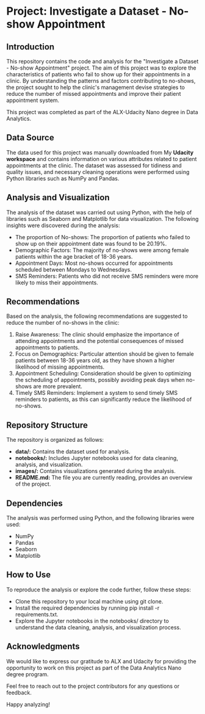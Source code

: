 # **Project: Investigate a Dataset - No-show Appointment**
## Introduction
This repository contains the code and analysis for the "Investigate a Dataset - No-show Appointment" project. The aim of this project was to explore the characteristics of patients who fail to show up for their appointments in a clinic. By understanding the patterns and factors contributing to no-shows, the project sought to help the clinic's management devise strategies to reduce the number of missed appointments and improve their patient appointment system.

This project was completed as part of the ALX-Udacity Nano degree in Data Analytics.

## Data Source
The data used for this project was manually downloaded from My **Udacity workspace** and contains information on various attributes related to patient appointments at the clinic. The dataset was assessed for tidiness and quality issues, and necessary cleaning operations were performed using Python libraries such as NumPy and Pandas.

## Analysis and Visualization
The analysis of the dataset was carried out using Python, with the help of libraries such as Seaborn and Matplotlib for data visualization. The following insights were discovered during the analysis:

- The proportion of No-shows: The proportion of patients who failed to show up on their appointment date was found to be 20.19%.
- Demographic Factors: The majority of no-shows were among female patients within the age bracket of 18-36 years.
- Appointment Days: Most no-shows occurred for appointments scheduled between Mondays to Wednesdays.
- SMS Reminders: Patients who did not receive SMS reminders were more likely to miss their appointments.

## Recommendations
Based on the analysis, the following recommendations are suggested to reduce the number of no-shows in the clinic:

1. Raise Awareness: The clinic should emphasize the importance of attending appointments and the potential consequences of missed appointments to patients.
2. Focus on Demographics: Particular attention should be given to female patients between 18-36 years old, as they have shown a higher likelihood of missing appointments.
3. Appointment Scheduling: Consideration should be given to optimizing the scheduling of appointments, possibly avoiding peak days when no-shows are more prevalent.
4. Timely SMS Reminders: Implement a system to send timely SMS reminders to patients, as this can significantly reduce the likelihood of no-shows.

## Repository Structure
The repository is organized as follows:

- **data/:** Contains the dataset used for analysis.
- **notebooks/:** Includes Jupyter notebooks used for data cleaning, analysis, and visualization.
- **images/:** Contains visualizations generated during the analysis.
- **README.md:** The file you are currently reading, provides an overview of the project.
## Dependencies
The analysis was performed using Python, and the following libraries were used:
* NumPy
* Pandas
* Seaborn
* Matplotlib
## How to Use
To reproduce the analysis or explore the code further, follow these steps:

* Clone this repository to your local machine using git clone.
* Install the required dependencies by running pip install -r requirements.txt.
* Explore the Jupyter notebooks in the notebooks/ directory to understand the data cleaning, analysis, and visualization process.
## Acknowledgments
We would like to express our gratitude to ALX and Udacity for providing the opportunity to work on this project as part of the Data Analytics Nano degree program.

Feel free to reach out to the project contributors for any questions or feedback.

Happy analyzing!
